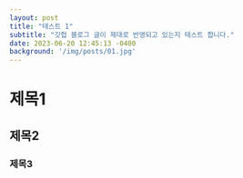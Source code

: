```yaml
---
layout: post
title: "테스트 1"
subtitle: "깃헙 블로그 글이 제대로 반영되고 있는지 테스트 합니다."
date: 2023-06-20 12:45:13 -0400
background: '/img/posts/01.jpg'
---
```


# 제목1
## 제목2
### 제목3